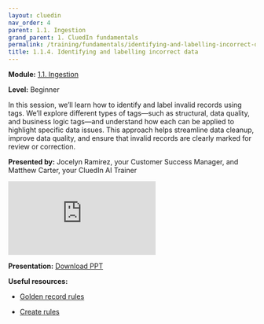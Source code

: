 ```yaml
---
layout: cluedin
nav_order: 4
parent: 1.1. Ingestion
grand_parent: 1. CluedIn fundamentals
permalink: /training/fundamentals/identifying-and-labelling-incorrect-data
title: 1.1.4. Identifying and labelling incorrect data
---
```


**Module:** [1.1. Ingestion](/training/fundamentals/ingestion)

**Level:** Beginner

In this session, we’ll learn how to identify and label invalid records using tags. We’ll explore different types of tags—such as structural, data quality, and business logic tags—and understand how each can be applied to highlight specific data issues. This approach helps streamline data cleanup, improve data quality, and ensure that invalid records are clearly marked for review or correction.

**Presented by:** Jocelyn Ramirez, your Customer Success Manager, and Matthew Carter, your CluedIn AI Trainer

<div class="videoFrame">
<iframe src="https://player.vimeo.com/video/1106102192?badge=0&amp;autopause=0&amp;player_id=0&amp;app_id=58479" frameborder="0" allow="autoplay; fullscreen; picture-in-picture; clipboard-write" title="CluedIn Fundamentals Identifying and labelling incorrect data"></iframe></div>

**Presentation:** <a href="../../../assets/other/training-ppt/training-4a-identifying-and-labelling-incorrect-data.pptx" download>Download PPT</a>

**Useful resources:**

- [Golden record rules](/management/rules/rule-types#golden-record-rules)

- [Create rules](/getting-started/rule-builder)
